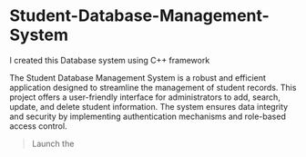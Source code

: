 # Student-Database-Management-System
I created this Database system using C++ framework

The Student Database Management System is a robust and efficient application designed to streamline the management of student records. This project offers a user-friendly interface for administrators to add, search, update, and delete student information. The system ensures data integrity and security by implementing authentication mechanisms and role-based access control.

>Launch the 

